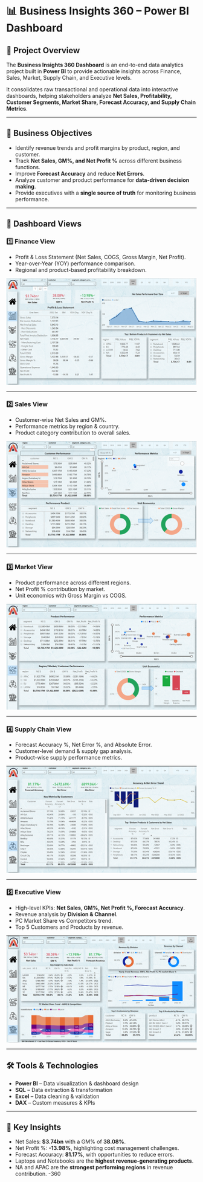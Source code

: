 # 📊 Business Insights 360 – Power BI Dashboard  

## 📌 Project Overview  
The **Business Insights 360 Dashboard** is an end-to-end data analytics project built in **Power BI** to provide actionable insights across Finance, Sales, Market, Supply Chain, and Executive levels.  

It consolidates raw transactional and operational data into interactive dashboards, helping stakeholders analyze **Net Sales, Profitability, Customer Segments, Market Share, Forecast Accuracy, and Supply Chain Metrics**.  


---

## 🎯 Business Objectives  
- Identify revenue trends and profit margins by product, region, and customer.  
- Track **Net Sales, GM%, and Net Profit %** across different business functions.  
- Improve **Forecast Accuracy** and reduce **Net Errors**.  
- Analyze customer and product performance for **data-driven decision making**.  
- Provide executives with a **single source of truth** for monitoring business performance.  

---

## 📂 Dashboard Views  

### 1️⃣ Finance View  
- Profit & Loss Statement (Net Sales, COGS, Gross Margin, Net Profit).  
- Year-over-Year (YOY) performance comparison.  
- Regional and product-based profitability breakdown.  

![Finance View](2.Finance_View.png)  

---

### 2️⃣ Sales View  
- Customer-wise Net Sales and GM%.  
- Performance metrics by region & country.  
- Product category contribution to overall sales.  

![Sales View](3.Sales_View.png)  

---

### 3️⃣ Market View  
- Product performance across different regions.  
- Net Profit % contribution by market.  
- Unit economics with Gross Margin vs COGS.  

![Market View](4.Market_View.png)  

---

### 4️⃣ Supply Chain View  
- Forecast Accuracy %, Net Error %, and Absolute Error.  
- Customer-level demand & supply gap analysis.  
- Product-wise supply performance metrics.  

![Supply Chain View](5.Supply_Chain_View.png)  

---

### 5️⃣ Executive View  
- High-level KPIs: **Net Sales, GM%, Net Profit %, Forecast Accuracy**.  
- Revenue analysis by **Division & Channel**.  
- PC Market Share vs Competitors trend.  
- Top 5 Customers and Products by revenue.  

![Executive View](6.Executive_View.png)  

---

## 🛠 Tools & Technologies  
- **Power BI** – Data visualization & dashboard design  
- **SQL** – Data extraction & transformation  
- **Excel** – Data cleaning & validation  
- **DAX** – Custom measures & KPIs  

---

## 🚀 Key Insights  
- Net Sales: **$3.74bn** with a GM% of **38.08%**.  
- Net Profit %: **-13.98%**, highlighting cost management challenges.  
- Forecast Accuracy: **81.17%**, with opportunities to reduce errors.  
- Laptops and Notebooks are the **highest revenue-generating products**.  
- NA and APAC are the **strongest performing regions** in revenue contribution. -360
